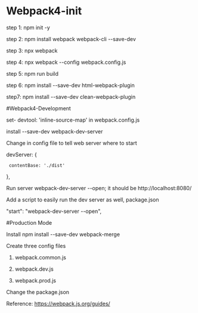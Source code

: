 # Webpack4-init


step 1: npm init -y

step 2: npm install webpack webpack-cli --save-dev

step 3: npx webpack

step 4: npx webpack --config webpack.config.js

step 5: npm run build

step 6: npm install --save-dev html-webpack-plugin

step7: npm install --save-dev clean-webpack-plugin

#Webpack4-Development


set- devtool: 'inline-source-map' in webpack.config.js

install --save-dev webpack-dev-server

Change in config file to tell web server where to start

devServer: {

     contentBase: './dist'
     
   },
   
Run server webpack-dev-server --open; it should be http://localhost:8080/

Add a script to easily run the dev server as well, package.json

"start": "webpack-dev-server --open",


#Production Mode

Install npm install --save-dev webpack-merge

Create three config files

1. webpack.common.js

2. webpack.dev.js

3. webpack.prod.js

Change the package.json 


Reference: https://webpack.js.org/guides/



